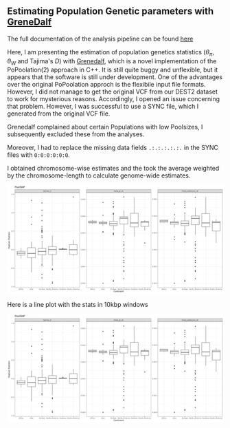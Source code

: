 ## Estimating Population Genetic parameters with [GreneDalf](https://github.com/lczech/grenedalf)

The full documentation of the analysis pipeline can be found [here](shell/main.sh)

Here, I am presenting the estimation of population genetics statistics ($\theta_{\pi}$, $\theta_W$ and Tajima's _D_) with [Grenedalf](https://github.com/lczech/grenedalf), which is a novel implementation of the PoPoolation(2) approach in C++. It is still quite buggy and unflexible, but it appears that the software is still under development. One of the advantages over the original PoPoolation approch is the flexibile input file formats. However, I did not manage to get the original VCF from our DEST2 dataset to work for mysterious reasons. Accordingly, I opened an issue concerning that problem. However, I was successful to use a SYNC file, which I generated from the original VCF file. 

Grenedalf complained about certain Populations with low Poolsizes, I subsequently excluded these from the analyses.

Moreover, I had to replace the missing data fields `.:.:.:.:.:.` in the SYNC files with `0:0:0:0:0:0`.

I obtained chromosome-wise estimates and the took the average weighted by the chromosome-length to calculate genome-wide estimates.

![Grenedalf.png](results/figures/Grenedalf_Stats.png)

Here is a line plot with the stats in 10kbp windows

![Windows](results/figures/Grenedalf_Stats.png)